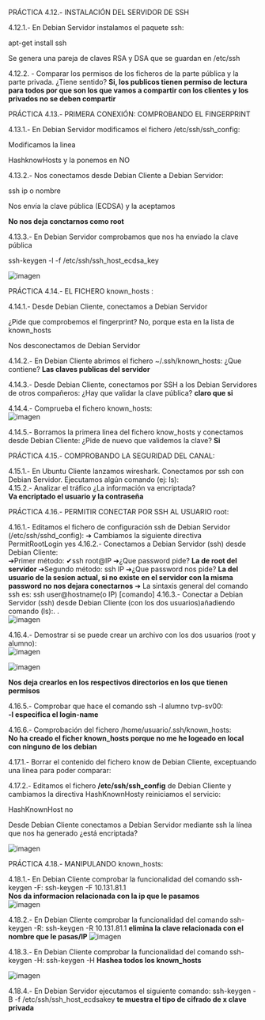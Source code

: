 PRÁCTICA 4.12.- INSTALACIÓN DEL SERVIDOR DE SSH

4.12.1.- En Debian Servidor instalamos el paquete ssh:

apt-get install ssh

Se genera una pareja de claves RSA y DSA que se guardan en /etc/ssh


4.12.2. - Comparar los permisos de los ficheros de la parte pública y la parte privada. ¿Tiene sentido?
**Si, los publicos tienen permiso de lectura para todos por que son los que vamos a compartir con los clientes y los privados no se deben compartir**

PRÁCTICA 4.13.- PRIMERA CONEXIÓN: COMPROBANDO EL FINGERPRINT

4.13.1.- En Debian Servidor modificamos el fichero /etc/ssh/ssh_config:

Modificamos la linea

HashknowHosts y la ponemos en NO


4.13.2.- Nos conectamos desde Debian Cliente a Debian Servidor:

ssh ip o nombre	

Nos envía la clave pública (ECDSA) y la aceptamos

**No nos deja conctarnos como root**

4.13.3.- En Debian Servidor comprobamos que nos ha enviado la clave pública

ssh-keygen -l -f /etc/ssh/ssh_host_ecdsa_key

![imagen](https://github.com/user-attachments/assets/92c3d55e-df0c-43cb-b54f-7389fece9056)



PRÁCTICA 4.14.- EL FICHERO known_hosts :

4.14.1.- Desde Debian Cliente, conectamos a Debian Servidor

¿Pide que comprobemos el fingerprint?
No, porque esta en la lista de known_hosts

Nos desconectamos de Debian Servidor


4.14.2.- En Debian Cliente abrimos el fichero ~/.ssh/known_hosts:
¿Que contiene?
**Las claves publicas del servidor**

4.14.3.- Desde Debian Cliente, conectamos por SSH a los Debian Servidores de otros compañeros:
¿Hay que validar la clave pública?
**claro que si**

4.14.4.- Comprueba el fichero known_hosts:  
![imagen](https://github.com/user-attachments/assets/c1832d38-2e53-43bc-9e52-34ff2c60f70d)


4.14.5.- Borramos la primera linea del fichero know_hosts y conectamos desde Debian Cliente:
¿Pide de nuevo que validemos la clave?
**Si**


PRÁCTICA 4.15.- COMPROBANDO LA SEGURIDAD DEL CANAL:	

4.15.1.- En Ubuntu Cliente lanzamos wireshark. Conectamos por ssh con Debian Servidor.
Ejecutamos algún comando (ej: ls):	
4.15.2.- Analizar el tráfico
    ¿La información va encriptada?	
**Va encriptado el usuario y la contraseña**


PRÁCTICA 4.16.- PERMITIR CONECTAR POR SSH AL USUARIO root:	

4.16.1.- Editamos el fichero de configuración ssh de Debian Servidor (/etc/ssh/sshd_config):
➔	Cambiamos la siguiente directiva
		PermitRootLogin yes
4.16.2.- Conectamos a Debian Servidor (ssh) desde Debian Cliente:	
		➔Primer método:
		✔ssh root@IP
		➔¿Que password pide?
  **La de root del servidor**
		➔Segundo método:
		ssh IP
		➔¿Que password nos pide?
  **La del usuario de la sesion actual, si no existe en el servidor con la misma password no nos dejara conectarnos**
➔	La sintaxis general del comando ssh es:
ssh user@hostname(o IP) [comando]
4.16.3.- Conectar a Debian Servidor (ssh) desde Debian Cliente (con los dos usuarios)añadiendo comando (ls):. .  
![imagen](https://github.com/user-attachments/assets/7224061e-0beb-433e-891e-0159a3d46e9d)

4.16.4.- Demostrar si se puede crear un archivo con los dos usuarios (root y alumno):	
![imagen](https://github.com/user-attachments/assets/9b8ae27e-71ed-43cf-b0f7-21002256e333)

![imagen](https://github.com/user-attachments/assets/152463e2-927b-466f-b6ea-efe69e9b8545)

**Nos deja crearlos en los respectivos directorios en los que tienen permisos**

4.16.5.- Comprobar que hace el comando ssh -l alumno tvp-sv00:	
**-l especifica el login-name**

4.16.6.- Comprobación del fichero /home/usuario/.ssh/known_hosts:	
**No ha creado el ficher known_hosts porque no me he logeado en local con ninguno de los debian**

4.17.1.- Borrar el contenido del fichero know de Debian Cliente, exceptuando una línea para poder comparar:

4.17.2.- Editamos el fichero **/etc/ssh/ssh_config** de Debian Cliente y cambiamos la directiva HashKnownHosty reiniciamos el servicio:

HashKnownHost no

Desde Debian Cliente conectamos a Debian Servidor mediante ssh
			la línea que nos ha generado ¿está encriptada? 

![imagen](https://github.com/user-attachments/assets/d26bfbb3-e2bc-4715-b1ae-ec3154143f4c)

PRÁCTICA 4.18.- MANIPULANDO known_hosts:

4.18.1.- En Debian Cliente comprobar la funcionalidad del comando ssh-keygen -F:
ssh-keygen  -F  10.131.81.1  
**Nos da informacion relacionada con la ip que le pasamos**  
![imagen](https://github.com/user-attachments/assets/6e1adc30-7202-47c1-a885-ac898bae4275)

4.18.2.- En Debian Cliente comprobar la funcionalidad del comando ssh-keygen -R:
ssh-keygen  -R  10.131.81.1
**elimina la clave relacionada con el nombre que le pasas/IP**
![imagen](https://github.com/user-attachments/assets/932ee17b-4d2b-4c74-9565-f1d894a8a53c)

4.18.3.- En Debian Cliente comprobar la funcionalidad del comando ssh-keygen -H:
ssh-keygen  -H
**Hashea todos los known_hosts**

![imagen](https://github.com/user-attachments/assets/d6d1ad45-9ccd-4ead-ba0c-80156da2e858)


4.18.4.- En Debian Servidor ejecutamos el siguiente comando:
ssh-keygen  -B -f /etc/ssh/ssh_host_ecdsakey
**te muestra el tipo de cifrado de x clave privada**



